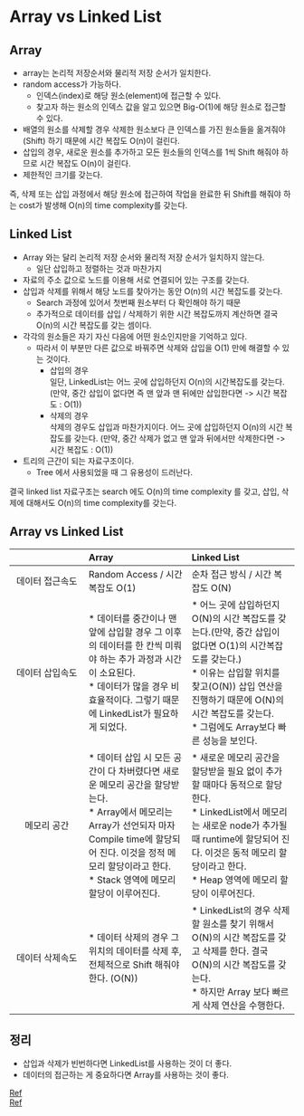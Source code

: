 # Array vs Linked List
## Array
* array는 논리적 저장순서와 물리적 저장 순서가 일치한다.
* random access가 가능하다.
    *  인덱스(index)로 해당 원소(element)에 접근할 수 있다.
    *  찾고자 하는 원소의 인덱스 값을 알고 있으면 Big-O(1)에 해당 원소로 접근할 수 있다.
* 배열의 원소를 삭제할 경우 삭제한 원소보다 큰 인덱스를 가진 원소들을 옮겨줘야(Shift) 하기 때문에 시간 복잡도 O(n)이 걸린다.
* 삽입의 경우, 새로운 원소를 추가하고 모든 원소들의 인덱스를 1씩 Shift 해줘야 하므로 시간 복잡도 O(n)이 걸린다.
* 제한적인 크기를 갖는다.

즉, 삭제 또는 삽입 과정에서 해당 원소에 접근하여 작업을 완료한 뒤 Shift를 해줘야 하는 cost가 발생해 O(n)의 time complexity를 갖는다.

## Linked List
* Array 와는 달리 논리적 저장 순서와 물리적 저장 순서가 일치하지 않는다.
    * 일단 삽입하고 정렬하는 것과 마찬가지
* 자료의 주소 값으로 노드를 이용해 서로 연결되어 있는 구조를 갖는다.
* 삽입과 삭제를 위해서 해당 노드를 찾아가는 동안 O(n)의 시간 복잡도를 갖는다. 
    * Search 과정에 있어서 첫번째 원소부터 다 확인해야 하기 때문
    * 추가적으로 데이터를 삽입 / 삭제하기 위한 시간 복잡도까지 계산하면 결국 O(n)의 시간 복잡도를 갖는 셈이다.
* 각각의 원소들은 자기 자신 다음에 어떤 원소인지만을 기억하고 있다.
    * 따라서 이 부분만 다른 값으로 바꿔주면 삭제와 삽입을 O(1) 만에 해결할 수 있는 것이다.
        * 삽입의 경우  
            일단, LinkedList는 어느 곳에 삽입하던지 O(n)의 시간복잡도를 갖는다. (만약, 중간 삽입이 없다면 즉 맨 앞과 맨 뒤에만 삽입한다면 -> 시간 복잡도 : O(1))
        * 삭제의 경우  
            삭제의 경우도 삽입과 마찬가지이다. 어느 곳에 삽입하던지 O(n)의 시간 복잡도를 갖는다. (만약, 중간 삭제가 없고 맨 앞과 뒤에서만 삭제한다면 -> 시간 복잡도 : O(1))
* 트리의 근간이 되는 자료구조이다.
    * Tree 에서 사용되었을 때 그 유용성이 드러난다.

결국 linked list 자료구조는 search 에도 O(n)의 time complexity 를 갖고, 삽입, 삭제에 대해서도 O(n)의 time complexity를 갖는다.

## Array vs Linked List
|&nbsp;&nbsp;&nbsp;&nbsp;&nbsp;&nbsp;&nbsp;&nbsp;&nbsp;&nbsp;&nbsp;&nbsp;&nbsp;&nbsp;&nbsp;&nbsp;&nbsp;&nbsp;&nbsp;&nbsp;&nbsp;&nbsp;&nbsp;&nbsp;&nbsp;&nbsp;&nbsp;|Array|Linked List|
|:---:|:---|:---|
|데이터 접근속도| Random Access / 시간 복잡도 O(1)| 순차 접근 방식 / 시간 복잡도 O(N)|
|데이터 삽입속도| * 데이터를 중간이나 맨 앞에 삽입할 경우 그 이후의 데이터를 한 칸씩 미뤄야 하는 추가 과정과 시간이 소요된다. </br> * 데이터가 많을 경우 비효율적이다. 그렇기 때문에 LinkedList가 필요하게 되었다.| * 어느 곳에 삽입하던지 O(N)의 시간 복잡도를 갖는다.(만약, 중간 삽입이 없다면 O(1)의 시간복잡도를 갖는다.) </br> * 이유는 삽입할 위치를 찾고(O(N)) 삽입 연산을 진행하기 때문에 O(N)의 시간 복잡도를 갖는다. </br> * 그럼에도 Array보다 빠른 성능을 보인다.|
|메모리 공간| * 데이터 삽입 시 모든 공간이 다 차버렸다면 새로운 메모리 공간을 할당받는다. </br> * Array에서 메모리는 Array가 선언되자 마자 Compile time에 할당되어 진다. 이것을 정적 메모리 할당이라고 한다. </br> * Stack 영역에 메모리 할당이 이루어진다.| * 새로운 메모리 공간을 할당받을 필요 없이 추가할 때마다 동적으로 할당한다. </br> * LinkedList에서 메모리는 새로운 node가 추가될 때 runtime에 할당되어 진다. 이것은 동적 메모리 할당이라고 한다. </br> * Heap 영역에 메모리 할당이 이루어진다.|
|데이터 삭제속도| * 데이터 삭제의 경우 그 위치의 데이터를 삭제 후, 전체적으로 Shift 해줘야 한다. (O(N))| * LinkedList의 경우 삭제할 원소를 찾기 위해서 O(N)의 시간 복잡도를 갖고 삭제를 한다. 결국 O(N)의 시간 복잡도를 갖는다. </br> * 하지만 Array 보다 빠르게 삭제 연산을 수행한다.|

## 정리
* 삽입과 삭제가 빈번하다면 LinkedList를 사용하는 것이 더 좋다.
* 데이터의 접근하는 게 중요하다면 Array를 사용하는 것이 좋다.

[Ref](https://github.com/JaeYeopHan/Interview_Question_for_Beginner/tree/master/DataStructure#array-vs-linked-list/)  
[Ref](https://woovictory.github.io/2018/12/27/DataStructure-Diff-of-Array-LinkedList/)

